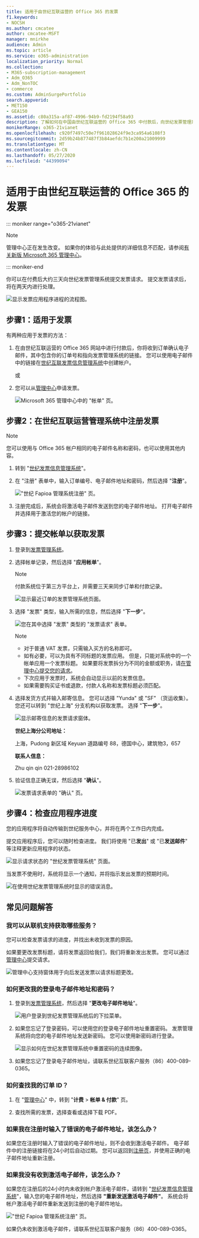 ```yaml
---
title: 适用于由世纪互联运营的 Office 365 的发票
f1.keywords:
- NOCSH
ms.author: cmcatee
author: cmcatee-MSFT
manager: mnirkhe
audience: Admin
ms.topic: article
ms.service: o365-administration
localization_priority: Normal
ms.collection:
- M365-subscription-management
- Adm_O365
- Adm_NonTOC
- commerce
ms.custom: AdminSurgePortfolio
search.appverid:
- MET150
- GEA150
ms.assetid: c80a315a-af87-4996-94b9-fd2194f58a93
description: 了解如何在中国由世纪互联运营的 Office 365 中付款后，向世纪发票管理系统提交发票请求。
monikerRange: o365-21vianet
ms.openlocfilehash: c920f7497c50e7f961028624f9e3ca954a6108f3
ms.sourcegitcommit: 2d59b24b877487f3b84aefdc7b1e200a21009999
ms.translationtype: MT
ms.contentlocale: zh-CN
ms.lasthandoff: 05/27/2020
ms.locfileid: "44399094"
---
```

# <a name="apply-for-a-fapiao-for-office-365-operated-by-21vianet"></a>适用于由世纪互联运营的 Office 365 的发票

::: moniker range="o365-21vianet"

> [!NOTE]
> 管理中心正在发生改变。 如果你的体验与此处提供的详细信息不匹配，请参阅[有关新版 Microsoft 365 管理中心](https://docs.microsoft.com/microsoft-365/admin/microsoft-365-admin-center-preview?view=o365-21vianet)。

::: moniker-end

你可以在付费后大约三天向世纪发票管理系统提交发票请求。 提交发票请求后，将在两天内进行处理。
  
![显示发票应用程序进程的流程图。](../../media/bf14884a-53f9-4c53-971c-b9b8ad6ec8d3.png)
  
## <a name="step-1-apply-for-a-fapiao"></a>步骤1：适用于发票

有两种应用于发票的方法：
  
1. 在由世纪互联运营的 Office 365 网站中进行付款后，你将收到订单确认电子邮件，其中包含你的订单号和指向发票管理系统的链接。 您可以使用电子邮件中的链接在<a href="https://go.microsoft.com/fwlink/p/?linkid=837466" target="_blank">世纪互联发票信息管理系统</a>中创建帐户。
    
    或
    
2. 您可以从<a href="https://go.microsoft.com/fwlink/p/?linkid=850627" target="_blank">管理中心</a>申请发票。
    
    ![Microsoft 365 管理中心中的 "帐单" 页。](../../media/a6e3b953-abd4-46aa-a910-08c517915a21.png)
  
## <a name="step-2-register-with-the-21vianet-fapiao-management-system"></a>步骤2：在世纪互联运营管理系统中注册发票

> [!NOTE]
> 您可以使用与 Office 365 帐户相同的电子邮件名称和密码，也可以使用其他内容。 
  
1. 转到 "<a href="https://go.microsoft.com/fwlink/p/?linkid=837466" target="_blank">世纪发票信息管理系统</a>"。
    
2. 在 "注册" 表单中，输入订单编号、电子邮件地址和密码，然后选择 "**注册**"。
    
    !["世纪 Fapioa 管理系统注册" 页。](../../media/60d39184-95b2-4ea4-a8a2-3e11763bec87.png)
  
3. 注册完成后，系统会将激活电子邮件发送到您的电子邮件地址。 打开电子邮件并选择用于激活您的帐户的链接。
    
## <a name="step-3-submit-your-bill-for-a-fapiao"></a>步骤3：提交帐单以获取发票

1. 登录到<a href="https://go.microsoft.com/fwlink/p/?linkid=837465" target="_blank">发票管理系统</a>。
    
2. 选择帐单记录，然后选择 "**应用帐单**"。
    
    > [!NOTE]
    > 付款系统位于第三方平台上，并需要三天来同步订单和付款记录。 
  
    ![显示最近订单的发票管理系统页面。](../../media/b319767d-1d10-4cb4-b270-c5fbcee1368e.png)
  
3. 选择 "发票" 类型，输入所需的信息，然后选择 "**下一步**"。
    
    ![您在其中选择 "发票" 类型的 "发票请求" 表单。](../../media/56fe3db1-c20f-4082-a39d-02d7ac41fec8.png)
  
    > [!NOTE]
    > - 对于普通 VAT 发票，只需输入买方的名称即可。
    > - 如有必要，可以为具有不同标题的发票应用。 但是，只能对系统中的一个帐单应用一个发票标题。 如果要将发票拆分为不同的金额或职务，请<a href="https://portal.partner.microsoftonline.cn/Support/SupportOverview.aspx" target="_blank">在管理中心提交您的请求</a>。
    > - 下次应用于发票时，系统会自动显示以前的发票信息。
    > - 如果需要购买证书或退款，付款人名称和发票标题必须匹配。
    
4. 选择发货方式并输入邮寄信息。 您可以选择 "Yunda" 或 "SF" （货运收集）。 您还可以转到 "世纪上海" 分支机构以获取发票。 选择 "**下一步**"。
    
    ![显示邮寄信息的发票请求窗体。](../../media/bba500b4-a51d-477b-81a7-9113b08d39f1.png)
  
    **世纪上海分公司地址：**

    上海，Pudong 新区域 Keyuan 道路编号 88，德国中心，建筑物3，657

    **联系人信息：**

    Zhu qin qin 021-28986102
   
5. 验证信息正确无误，然后选择 "**确认**"。
    
    ![发票请求表单的 "确认" 页。](../../media/18706d9d-defc-4285-8fd3-990448b44a18.png)
  
## <a name="step-4-check-application-progress"></a>步骤4：检查应用程序进度

您的应用程序将自动传输到世纪服务中心，并将在两个工作日内完成。
  
提交应用程序后，您可以随时检查进度。 我们将使用 "已**发出**" 或 "已**发送邮件**" 等注释更新应用程序的状态。
  
![显示请求状态的 "世纪发票管理系统" 页面。](../../media/6cd696ec-d630-4fce-9f27-935a0d5f0ebe.png)
  
当发票不使用时，系统将显示一个通知，并将指示发出发票的预期时间。
  
![在使用世纪发票管理系统时显示的错误消息。](../../media/effe0796-83aa-4a91-a488-15d6f58c01dc.png)
  
## <a name="faqs"></a>常见问题解答

### <a name="what-services-can-i-get-from-online-support"></a>我可以从联机支持获取哪些服务？

您可以检查发票请求的进度，并找出未收到发票的原因。
  
如果要更改发票标题，请将发票返回给我们，我们将重新发出发票。 您可以通过<a href="https://portal.partner.microsoftonline.cn/Support/SupportOverview.aspx" target="_blank">管理中心</a>提交请求。
  
![管理中心支持窗体用于向后发送发票以请求标题更改。](../../media/2a413e9e-f30b-4f26-adbf-6287cc217a0f.png)
  
### <a name="how-do-i-change-my-login-email-address-and-password"></a>如何更改我的登录电子邮件地址和密码？

1. 登录到<a href="https://go.microsoft.com/fwlink/p/?linkid=837465" target="_blank">发票管理系统</a>，然后选择 "**更改电子邮件地址**"。
    
    ![用户登录到世纪发票管理系统后的下拉菜单。](../../media/ee6de24b-6be2-41e6-8aec-e0c3cb0ea35e.png)
  
2. 如果您忘记了登录密码，可以使用您的登录电子邮件地址重置密码。 发票管理系统将向您的电子邮件地址发送新密码。 您可以使用新密码进行登录。
    
    ![显示如何在世纪发票管理系统中重置密码的连续图像。](../../media/2edb0a47-1286-4792-804d-7e84534c8370.png)
  
3. 如果您忘记了登录电子邮件地址，请联系世纪互联客户服务（86）400-089-0365。
    
### <a name="how-do-i-find-my-order-id"></a>如何查找我的订单 ID？

1. 在 "[管理中心](https://go.microsoft.com/fwlink/p/?linkid=850627)" 中，转到 "**计费** \> **帐单 & 付款**" 页。
    
2. 查找所需的发票，选择查看或选择下载 PDF。

  
### <a name="what-if-i-enter-the-wrong-email-address-when-i-register"></a>如果我在注册时输入了错误的电子邮件地址，该怎么办？

如果您在注册时输入了错误的电子邮件地址，则不会收到激活电子邮件。 电子邮件中的注册链接将在24小时后自动过期。 您可以返回到<a href="https://go.microsoft.com/fwlink/p/?linkid=837466" target="_blank">注册页</a>，并使用正确的电子邮件地址重新注册。 
  
### <a name="what-if-i-dont-receive-an-activation-email"></a>如果我没有收到激活电子邮件，该怎么办？

如果您在注册后的24小时内未收到帐户激活电子邮件，请转到 "<a href="https://go.microsoft.com/fwlink/p/?linkid=837466" target="_blank">世纪发票信息管理系统</a>"，输入您的电子邮件地址，然后选择 **"重新发送激活电子邮件"**。 系统会将帐户激活电子邮件重新发送到注册的电子邮件地址。
  
!["世纪 Fapioa 管理系统注册" 页。](../../media/60d39184-95b2-4ea4-a8a2-3e11763bec87.png)
  
如果仍未收到激活电子邮件，请联系世纪互联客户服务（86）400-089-0365。

